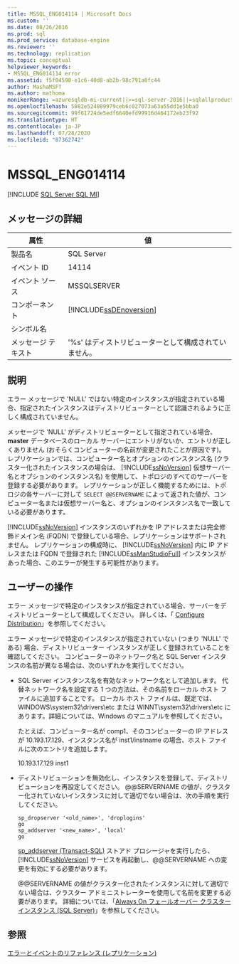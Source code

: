 ```yaml
---
title: MSSQL_ENG014114 | Microsoft Docs
ms.custom: ''
ms.date: 08/26/2016
ms.prod: sql
ms.prod_service: database-engine
ms.reviewer: ''
ms.technology: replication
ms.topic: conceptual
helpviewer_keywords:
- MSSQL_ENG014114 error
ms.assetid: f5f04590-e1c6-40d8-ab2b-98c791a0fc44
author: MashaMSFT
ms.author: mathoma
monikerRange: =azuresqldb-mi-current||>=sql-server-2016||=sqlallproducts-allversions
ms.openlocfilehash: 5082e524089979ceb6c027073a63a55dd1e5bba0
ms.sourcegitcommit: 99f61724de5edf6640efd99916d464172eb23f92
ms.translationtype: HT
ms.contentlocale: ja-JP
ms.lasthandoff: 07/28/2020
ms.locfileid: "87362742"
---
```

# <a name="mssql_eng014114"></a>MSSQL_ENG014114
[!INCLUDE [SQL Server SQL MI](../../includes/applies-to-version/sql-asdbmi.md)]
    
## <a name="message-details"></a>メッセージの詳細  
  
|属性|値|  
|-|-|  
|製品名|SQL Server|  
|イベント ID|14114|  
|イベント ソース|MSSQLSERVER|  
|コンポーネント|[!INCLUDE[ssDEnoversion](../../includes/ssdenoversion-md.md)]|  
|シンボル名||  
|メッセージ テキスト|'%s' はディストリビューターとして構成されていません。|  
  
## <a name="explanation"></a>説明  
 エラー メッセージで 'NULL' ではない特定のインスタンスが指定されている場合、指定されたインスタンスはディストリビューターとして認識されるように正しく構成されていません。  
  
 メッセージで 'NULL' がディストリビューターとして指定されている場合、 **master** データベースのローカル サーバーにエントリがないか、エントリが正しくありません (おそらくコンピューターの名前が変更されたことが原因です)。 レプリケーションでは、コンピューター名とオプションのインスタンス名 (クラスター化されたインスタンスの場合は、 [!INCLUDE[ssNoVersion](../../includes/ssnoversion-md.md)] 仮想サーバー名とオプションのインスタンス名) を使用して、トポロジのすべてのサーバーを登録する必要があります。 レプリケーションが正しく機能するためには、トポロジの各サーバーに対して `SELECT @@SERVERNAME` によって返された値が、コンピューター名または仮想サーバー名と、オプションのインスタンス名で一致している必要があります。  
  
 [!INCLUDE[ssNoVersion](../../includes/ssnoversion-md.md)] インスタンスのいずれかを IP アドレスまたは完全修飾ドメイン名 (FQDN) で登録している場合、レプリケーションはサポートされません。 レプリケーションの構成時に、 [!INCLUDE[ssNoVersion](../../includes/ssnoversion-md.md)] 内に IP アドレスまたは FQDN で登録された [!INCLUDE[ssManStudioFull](../../includes/ssmanstudiofull-md.md)] インスタンスがあった場合、このエラーが発生する可能性があります。  
  
## <a name="user-action"></a>ユーザーの操作  
 エラー メッセージで特定のインスタンスが指定されている場合、サーバーをディストリビューターとして構成してください。 詳しくは、「 [Configure Distribution](../../relational-databases/replication/configure-distribution.md)」を参照してください。  
  
 エラー メッセージで特定のインスタンスが指定されていない (つまり 'NULL' である) 場合、ディストリビューター インスタンスが正しく登録されていることを確認してください。 コンピューターのネットワーク名と SQL Server インスタンスの名前が異なる場合は、次のいずれかを実行してください。  
  
-   SQL Server インスタンス名を有効なネットワーク名として追加します。 代替ネットワーク名を設定する 1 つの方法は、その名前をローカル ホスト ファイルに追加することです。 ローカル ホスト ファイルは、既定では、WINDOWS\system32\drivers\etc または WINNT\system32\drivers\etc にあります。詳細については、Windows のマニュアルを参照してください。  
  
     たとえば、コンピューター名が comp1、そのコンピューターの IP アドレスが 10.193.17.129、インスタンス名が inst1/instname の場合、ホスト ファイルに次のエントリを追加します。  
  
     10.193.17.129 inst1  
  
-   ディストリビューションを無効化し、インスタンスを登録して、ディストリビューションを再設定してください。 @@SERVERNAME の値が、クラスター化されていないインスタンスに対して適切でない場合は、次の手順を実行してください。  
  
    ```  
    sp_dropserver '<old_name>', 'droplogins'  
    go  
    sp_addserver '<new_name>', 'local'  
    go  
    ```  
  
     [sp_addserver &#40;Transact-SQL&#41;](../../relational-databases/system-stored-procedures/sp-addserver-transact-sql.md) ストアド プロシージャを実行したら、[!INCLUDE[ssNoVersion](../../includes/ssnoversion-md.md)] サービスを再起動し、@@SERVERNAME への変更を有効にする必要があります。  
  
     @@SERVERNAME の値がクラスター化されたインスタンスに対して適切でない場合は、クラスター アドミニストレーターを使用して名前を変更する必要があります。 詳細については、「[Always On フェールオーバー クラスター インスタンス (SQL Server)](../../sql-server/failover-clusters/windows/always-on-failover-cluster-instances-sql-server.md)」を参照してください。  
  
## <a name="see-also"></a>参照  
 [エラーとイベントのリファレンス &#40;レプリケーション&#41;](../../relational-databases/replication/errors-and-events-reference-replication.md)  
  
  
